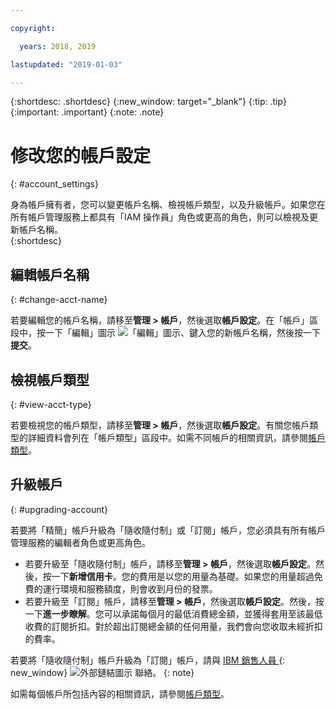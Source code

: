 ```yaml
---

copyright:

  years: 2018, 2019

lastupdated: "2019-01-03" 

---
```


{:shortdesc: .shortdesc}
{:new_window: target="_blank"}
{:tip: .tip}
{:important: .important}
{:note: .note}


# 修改您的帳戶設定
{: #account_settings}

身為帳戶擁有者，您可以變更帳戶名稱、檢視帳戶類型，以及升級帳戶。如果您在所有帳戶管理服務上都具有「IAM 操作員」角色或更高的角色，則可以檢視及更新帳戶名稱。  
{:shortdesc}

## 編輯帳戶名稱
{: #change-acct-name}

若要編輯您的帳戶名稱，請移至**管理 > 帳戶**，然後選取**帳戶設定**。在「帳戶」區段中，按一下「編輯」圖示 ![「編輯」圖示](../icons/edit-tagging.svg)、鍵入您的新帳戶名稱，然後按一下**提交**。 

## 檢視帳戶類型
{: #view-acct-type}

若要檢視您的帳戶類型，請移至**管理 > 帳戶**，然後選取**帳戶設定**。有關您帳戶類型的詳細資料會列在「帳戶類型」區段中。如需不同帳戶的相關資訊，請參閱[帳戶類型](/docs/account/index.html#accounts)。 

## 升級帳戶
{: #upgrading-account}

若要將「精簡」帳戶升級為「隨收隨付制」或「訂閱」帳戶，您必須具有所有帳戶管理服務的編輯者角色或更高角色。 
  * 若要升級至「隨收隨付制」帳戶，請移至**管理 > 帳戶**，然後選取**帳戶設定**。然後，按一下**新增信用卡**。您的費用是以您的用量為基礎。如果您的用量超過免費的運行環境和服務額度，則會收到月份的發票。
  * 若要升級至「訂閱」帳戶，請移至**管理 > 帳戶**，然後選取**帳戶設定**。然後，按一下**進一步瞭解**。您可以承諾每個月的最低消費總金額，並獲得套用至該最低收費的訂閱折扣。對於超出訂閱總金額的任何用量，我們會向您收取未經折扣的費率。

若要將「隨收隨付制」帳戶升級為「訂閱」帳戶，請與 [IBM 銷售人員 ](https://www.ibm.com/cloud-computing/bluemix/contact-us){: new_window} ![外部鏈結圖示](../icons/launch-glyph.svg "外部鏈結圖示") 聯絡。
{: note}

如需每個帳戶所包括內容的相關資訊，請參閱[帳戶類型](/docs/account/index.html#accounts)。 
